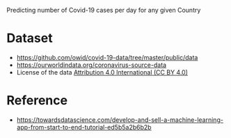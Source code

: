 Predicting number of Covid-19 cases per day for any given Country

# Dataset
- https://github.com/owid/covid-19-data/tree/master/public/data
- https://ourworldindata.org/coronavirus-source-data
- License of the data [Attribution 4.0 International (CC BY 4.0)](https://creativecommons.org/licenses/by/4.0/)

# Reference
- https://towardsdatascience.com/develop-and-sell-a-machine-learning-app-from-start-to-end-tutorial-ed5b5a2b6b2b
